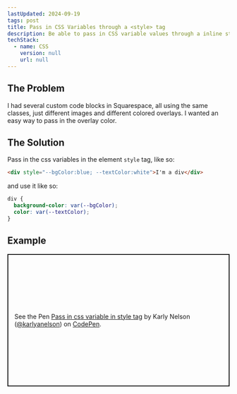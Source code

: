 ```yaml
---
lastUpdated: 2024-09-19
tags: post
title: Pass in CSS Variables through a <style> tag
description: Be able to pass in CSS variable values through a inline style tag on an element. Useful for Squarespace code blocks.
techStack:
  - name: CSS
    version: null
    url: null
---
```


## The Problem

I had several custom code blocks in Squarespace, all using the same classes, just different images and different colored overlays. I wanted an easy way to pass in the overlay color.

## The Solution

Pass in the css variables in the element `style` tag, like so:

```html
<div style="--bgColor:blue; --textColor:white">I'm a div</div>
```

and use it like so:

```css
div {
  background-color: var(--bgColor);
  color: var(--textColor);
}
```

## Example

<p class="codepen" data-height="300" data-default-tab="html,result" data-slug-hash="YzomBxj" data-pen-title="Pass in css variable in style tag" data-user="karlyanelson" style="height: 300px; box-sizing: border-box; display: flex; align-items: center; justify-content: center; border: 2px solid; margin: 1em 0; padding: 1em;">
  <span>See the Pen <a href="https://codepen.io/karlyanelson/pen/YzomBxj">
  Pass in css variable in style tag</a> by Karly Nelson (<a href="https://codepen.io/karlyanelson">@karlyanelson</a>)
  on <a href="https://codepen.io">CodePen</a>.</span>
</p>
<script async src="https://cpwebassets.codepen.io/assets/embed/ei.js"></script>
